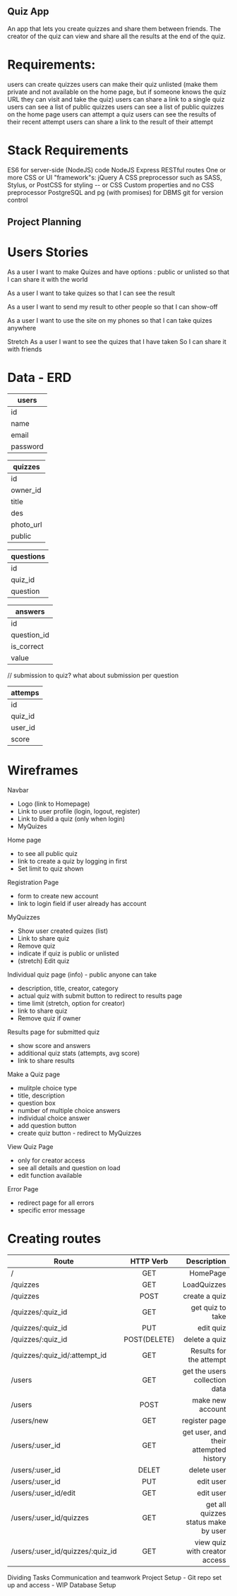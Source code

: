 ## Quiz App
An app that lets you create quizzes and share them between friends. The creator of the quiz can view and share all the results at the end of the quiz.

# Requirements:
users can create quizzes
users can make their quiz unlisted (make them private and not available on the home page, but if someone knows the quiz URL they can visit and take the quiz)
users can share a link to a single quiz
users can see a list of public quizzes
users can see a list of public quizzes on the home page
users can attempt a quiz
users can see the results of their recent attempt
users can share a link to the result of their attempt

# Stack Requirements
ES6 for server-side (NodeJS) code
NodeJS
Express
RESTful routes
One or more CSS or UI "framework"s:
jQuery
A CSS preprocessor such as SASS, Stylus, or PostCSS for styling -- or CSS Custom properties and no CSS preprocessor
PostgreSQL and pg (with promises) for DBMS
git for version control

## Project Planning

# Users Stories

  As a user
  I want to make Quizes and have options : public or unlisted 
  so that I can share it with the world
  
  As a user
  I want to take quizes
  so that I can see the result

  As a user
  I want to send my result to other people
  so that I can show-off

  As a user
  I want to use the site on my phones
  so that I can take quizes anywhere

  Stretch
  As a user
  I want to see the quizes that I have taken
  So I can share it with friends

# Data - ERD


|    users    |
|-------------|
| id          | PK
| name        |
| email       |
| password    |



|   quizzes   |
|-------------|
| id          | PK
| owner_id    | FK JOIN users(id)
| title       |
| des         |
| photo_url   | TEXT
| public      | Boolean To show if public or not



| questions   |
|-------------|
| id          | PK
| quiz_id     | FK
| question    | TEXT



| answers     |
|-------------|
| id          | PK
| question_id | FK
| is_correct  | Boolean DEFAULT FALSE
| value       | TEXT


// submission to quiz? what about submission per question

|   attemps   |
|-------------|
| id          | PK
| quiz_id     | FK
| user_id     | FK
| score       | COUNT()


# Wireframes
Navbar
 - Logo (link to Homepage)
 - Link to user profile (login, logout, register)
 - Link to Build a quiz (only when login)
 - MyQuizes

Home page
 - to see all public quiz
 - link to create a quiz by logging in first
 - Set limit to quiz shown

Registration Page
 - form to create new account
 - link to login field if user already has account

MyQuizzes 
 - Show user created quizes (list)
 - Link to share quiz
 - Remove quiz
 - indicate if quiz is public or unlisted
 - (stretch) Edit quiz

Individual quiz page (info) - public anyone can take
 - description, title, creator, category
 - actual quiz with submit button to redirect to results page
 - time limit (stretch, option for creator)
 - link to share quiz
 - Remove quiz if owner

Results page for submitted quiz
 - show score and answers
 - additional quiz stats (attempts, avg score)
 - link to share results

Make a Quiz page
 - mulitple choice type
 - title, description
 - question box
 - number of multiple choice answers
 - individual choice answer
 - add question button 
 - create quiz button - redirect to MyQuizzes

View Quiz Page
 - only for creator access
 - see all details and question on load
 - edit function available

Error Page
 - redirect page for all errors
 - specific error message

# Creating routes

| Route                                | HTTP Verb          | Description|
| -------------------------------------|:------------------:| ---------: |
| /                                    | GET                | HomePage   |
| /quizzes                             | GET                | LoadQuizzes  |
| /quizzes                             | POST               | create a quiz  |
| /quizzes/:quiz_id                    | GET                | get quiz to take |
| /quizzes/:quiz_id                    | PUT                | edit quiz  |
| /quizzes/:quiz_id                    | POST(DELETE)       | delete a quiz  |
| /quizzes/:quiz_id/:attempt_id        | GET                | Results for the attempt |
| /users                               | GET                | get the users collection data |
| /users                               | POST               | make new account |
| /users/new                           | GET                | register page |
| /users/:user_id                      | GET                | get user, and their attempted history |
| /users/:user_id                      | DELET              | delete user |
| /users/:user_id                      | PUT                | edit user |
| /users/:user_id/edit                 | GET                | edit user |
| /users/:user_id/quizzes              | GET                | get all quizzes status make by user |
| /users/:user_id/quizzes/:quiz_id     | GET                | view quiz with creator access|

Dividing Tasks
Communication and teamwork
Project Setup - Git repo set up and access - WIP 
Database Setup 
